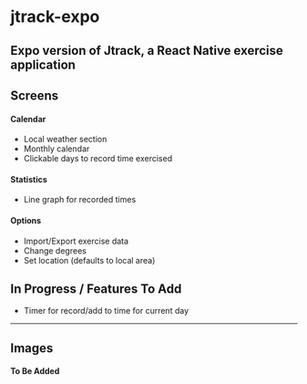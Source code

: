 # jtrack-expo
Expo version of Jtrack, a React Native exercise application
--- 
## Screens

#### Calendar
- Local weather section
- Monthly calendar
- Clickable days to record time exercised

#### Statistics
- Line graph for recorded times

#### Options
- Import/Export exercise data
- Change degrees
- Set location (defaults to local area)

## In Progress / Features To Add
- Timer for record/add to time for current day
--- 
## Images

#### To Be Added
